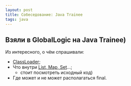 ```yaml
---
layout: post
title: Собеседование: Java Trainee
tags: java
---
```


## Взяли в GlobalLogic на Java Trainee)

Из интересного, о чём спрашивали:
- [ClassLoader](https://habrahabr.ru/post/103830/);
- Что внутри [List, Map, Set](https://habrahabr.ru/post/237043/)...;
	* стоит посмотреть исходный код)
- Где может и не может располагаться final.